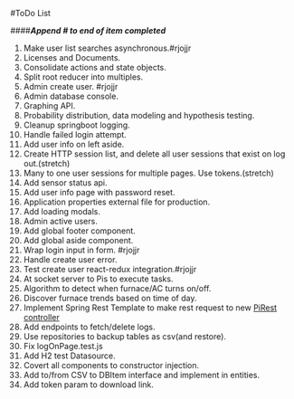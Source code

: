 #ToDo List

####***Append #<Your handle> to end of item completed***

1. Make user list searches asynchronous.#rjojjr
2. Licenses and Documents.
2. Consolidate actions and state objects.
3. Split root reducer into multiples.
4. Admin create user. #rjojjr
5. Admin database console.
6. Graphing API.
7. Probability distribution, data modeling and hypothesis testing.
8. Cleanup springboot logging.
9. Handle failed login attempt.
10. Add user info on left aside.
11. Create HTTP session list, and delete all user sessions that exist on log out.(stretch)
12. Many to one user sessions for multiple pages. Use tokens.(stretch)
13. Add sensor status api.
14. Add user info page with password reset.
15. Application properties external file for production.
16. Add loading modals.
17. Admin active users.
18. Add global footer component.
19. Add global aside component.
20. Wrap login input in form. #rjojjr
21. Handle create user error.
22. Test create user react-redux integration.#rjojjr
23. At socket server to Pis to execute tasks.
24. Algorithm to detect when furnace/AC turns on/off.
25. Discover furnace trends based on time of day.
26. Implement Spring Rest Template to make rest request to new [PiRest controller](https://github.com/rjojjr/PiScalaRestController)
27. Add endpoints to fetch/delete logs.
28. Use repositories to backup tables as csv(and restore).
29. Fix logOnPage.test.js
30. Add H2 test Datasource.
31. Covert all components to constructor injection.
32. Add to/from CSV to DBItem interface and implement in entities.
33. Add token param to download link.